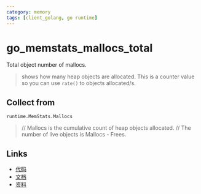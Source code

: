 ```yaml
---
category: memory
tags: [client_golang, go runtime]
---
```

# go_memstats_mallocs_total

Total object number of mallocs.

> shows how many heap objects are allocated. This is a counter value so you can use `rate()` to objects allocated/s.

## Collect from

`runtime.MemStats.Mallocs`

> // Mallocs is the cumulative count of heap objects allocated.
> // The number of live objects is Mallocs - Frees.

## Links

- [代码](https://github.com/prometheus/client_golang/blob/master/prometheus/go_collector.go#L126)
- [文档](https://golang.org/pkg/runtime/#MemStats)
- [资料](https://povilasv.me/prometheus-go-metrics/#)